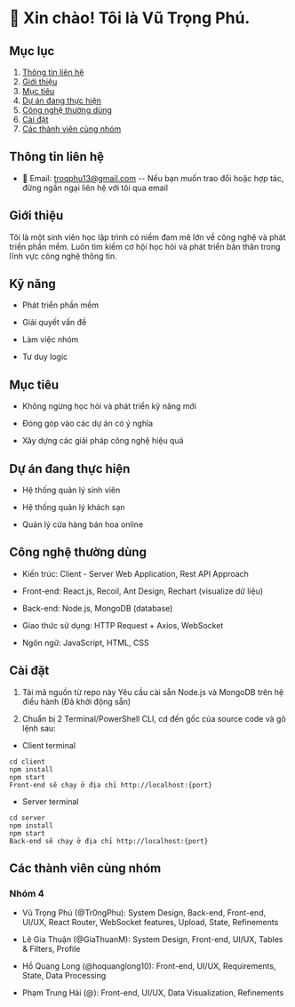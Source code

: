 # 👋 Xin chào! Tôi là Vũ Trọng Phú.
## Mục lục
1. [Thông tin liên hệ](thong-tin-lien-he)
2. [Giới thiệu](gioi-thieu)
3. [Mục tiêu](muc-tieu)
4. [Dự án đang thực hiện](du-an-dang-thuc-hien)
5. [Công nghệ thường dùng](cong-nghe-thuong-dung)
6. [Cài đặt](cai-dat)
7. [Các thành viên cùng nhóm](cac-thanh-vien-cung-nhom)

## Thông tin liên hệ
- 📧 Email: troqphu13@gmail.com -- Nếu bạn muốn trao đổi hoặc hợp tác, đừng ngần ngại liên hệ với tôi qua email

## Giới thiệu
Tôi là một sinh viên học lập trình có niềm đam mê  lớn về công nghệ và phát triển phần mềm. Luôn tìm kiếm cơ hội học hỏi và phát triển bản thân trong lĩnh vực công nghệ thông tin.

## Kỹ năng
- Phát triển phần mềm
 
- Giải quyết vấn đề
  
- Làm việc nhóm
  
- Tư duy logic

## Mục tiêu
- Không ngừng học hỏi và phát triển kỹ năng mới
  
- Đóng góp vào các dự án có ý nghĩa
  
- Xây dựng các giải pháp công nghệ hiệu quả

## Dự án đang thực hiện
- Hệ thống quản lý sinh viên
  
- Hệ thống quản lý khách sạn
  
- Quản lý cửa hàng bán hoa online

## Công nghệ thường dùng
- Kiến trúc: Client - Server Web Application, Rest API Approach

- Front-end: React.js, Recoil, Ant Design, Rechart (visualize dữ liệu)

- Back-end: Node.js, MongoDB (database)

- Giao thức sử dụng: HTTP Request + Axios, WebSocket

- Ngôn ngữ: JavaScript, HTML, CSS

## Cài đặt
1. Tải mã nguồn từ repo này
Yêu cầu cài sẵn Node.js và MongoDB trên hệ điều hành (Đã khởi động sẵn)

2. Chuẩn bị 2 Terminal/PowerShell CLI, cd đến gốc của source code và gõ lệnh sau:

- Client terminal
```
cd client
npm install
npm start
Front-end sẽ chạy ở địa chỉ http://localhost:{port} 
```
- Server terminal
```
cd server
npm install
npm start
Back-end sẽ chạy ở địa chỉ http://localhost:{port}
```
## Các thành viên cùng nhóm
### Nhóm 4
- Vũ Trọng Phú (@Tr0ngPhu): System Design, Back-end, Front-end, UI/UX, React Router, WebSocket features, Upload, State, Refinements

- Lê Gia Thuận (@GiaThuanM): System Design, Front-end, UI/UX, Tables & Filters, Profile

- Hồ Quang Long (@hoquanglong10): Front-end, UI/UX, Requirements, State, Data Processing

- Phạm Trung Hải (@): Front-end, UI/UX, Data Visualization, Refinements
